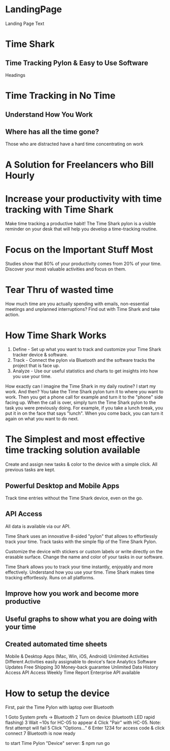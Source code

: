 # LandingPage
Landing Page Text

# Time Shark
## Time Tracking Pylon & Easy to Use Software

Headings
# Time Tracking in No Time
## Understand How You Work
## Where has all the time gone?
Those who are distracted have a hard time concentrating on work

# A Solution for Freelancers who Bill Hourly

# Increase your productivity with time tracking with Time Shark

Make time tracking a productive habit! The Time Shark pylon is a visible reminder on your desk that will help you develop a time-tracking routine.

# Focus on the Important Stuff Most
Studies show that 80% of your productivity comes from 20% of your time. Discover your most valuable activities and focus on them.

# Tear Thru of wasted time
How much time are you actually spending with emails, non-essential meetings and unplanned interruptions? Find out with Time Shark and take action.

# How Time Shark Works
1. Define - Set up what you want to track and customize your Time Shark tracker device & software.
2. Track - Connect the pylon via Bluetooth and the software tracks the project that is face up.
3. Analyze - Use our useful statistics and charts to get insights into how you use your time.

How exactly can I imagine the Time Shark in my daily routine? I start my work. And then?
You take the Time Shark pylon turn it to where you want to work. Then you get a phone call for example and turn it to the "phone" side facing up. When the call is over, simply turn the Time Shark pylon to the task you were previously doing. For example, if you take a lunch break, you put it in on the face that says "lunch". When you come back, you can turn it again on what you want to do next.

# The Simplest and most effective time tracking solution available
Create and assign new tasks & color to the device with a simple click. All previous tasks are kept.

## Powerful Desktop and Mobile Apps
Track time entries without the Time Shark device, even on the go.

## API Access
All data is available via our API.

Time Shark uses an innovative 8-sided "pylon" that allows to effortlessly track your time. Track tasks with the simple flip of the Time Shark Pylon.

Customize the device with stickers or custom labels or write directly on the erasable surface. Change the name and color of your tasks in our software.

Time Shark allows you to track your time instantly, enjoyably and more effectively. Understand how you use your time. Time Shark makes time tracking effortlessly. Runs on all platforms. 

## Improve how you work and become more productive

## Useful graphs to show what you are doing with your time

## Created automated time sheets

Mobile & Desktop Apps (Mac, Win, iOS, Android)
Unlimited Activities
Different Activities easily assignable to device's face
Analytics
Software Updates
Free Shipping
30 Money-back guarantee
Unlimited Data History Access
API Access
Weekly Time Report
Enterprise API available


# How to setup the device

First, pair the Time Pylon with laptop over Bluetooth

1 Goto System prefs -> Bluetooth
2 Turn on device (bluetooth LED rapid flashing)
3 Wait ~10s for HC-05 to appear
4 Click "Pair" with HC-05. Note: first attempt will fail
5 Click "Options..."
6 Enter 1234 for access code & click connect
7 Bluetooth is now ready

to start Time Pylon "Device" server:
$ npm run go
